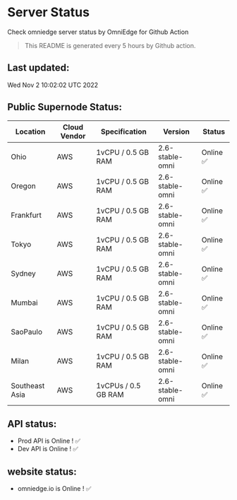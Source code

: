 # Server Status
Check omniedge server status by OmniEdge for Github Action
> This README is generated every 5 hours by Github action.
## Last updated:
Wed Nov  2 10:02:02 UTC 2022
## Public Supernode Status: 
|Location|Cloud Vendor|Specification|Version|**Status**|
|--|--|--|--|--|
|Ohio|AWS|1vCPU / 0.5 GB RAM|	2.6-stable-omni|Online :white_check_mark:|
|Oregon|AWS|1vCPU / 0.5 GB RAM|	2.6-stable-omni|Online :white_check_mark:|
|Frankfurt|AWS|1vCPU / 0.5 GB RAM|	2.6-stable-omni|Online :white_check_mark:|
|Tokyo|AWS|1vCPU / 0.5 GB RAM|	2.6-stable-omni|Online :white_check_mark:|
|Sydney|AWS|1vCPU / 0.5 GB RAM|	2.6-stable-omni|Online :white_check_mark:|
|Mumbai|AWS|1vCPU / 0.5 GB RAM|	2.6-stable-omni|Online :white_check_mark:|
|SaoPaulo|AWS|1vCPU / 0.5 GB RAM|	2.6-stable-omni|Online :white_check_mark:|
|Milan|AWS|1vCPU / 0.5 GB RAM|	2.6-stable-omni|Online :white_check_mark:|
|Southeast Asia|AWS|1vCPUs / 0.5 GB RAM|	2.6-stable-omni|Online :white_check_mark:|
## API status: 
 - Prod API is Online  ! :white_check_mark:
 - Dev API is Online  ! :white_check_mark:
## website status: 
 - omniedge.io is Online ! :white_check_mark:
